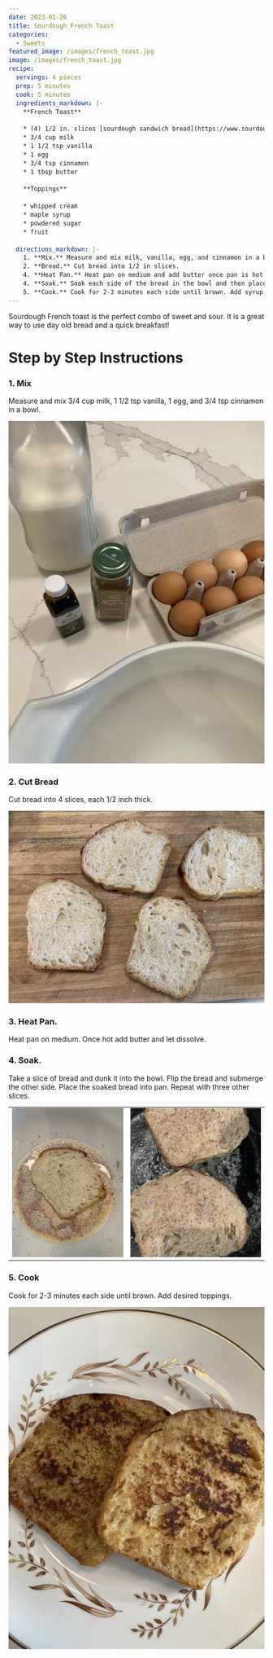 ```yaml
---
date: 2023-01-26
title: Sourdough French Toast
categories:
  - Sweets
featured_image: /images/french_toast.jpg
image: /images/french_toast.jpg
recipe:
  servings: 4 pieces
  prep: 5 minutes
  cook: 5 minutes
  ingredients_markdown: |-
    **French Toast**

    * (4) 1/2 in. slices [sourdough sandwich bread](https://www.sourdoughathome.com/breads/2023/01/15/super-soft-sourdough-sandwich-bread/)
    * 3/4 cup milk
    * 1 1/2 tsp vanilla
    * 1 egg
    * 3/4 tsp cinnamon
    * 1 tbsp butter

    **Toppings**

    * whipped cream
    * maple syrup
    * powdered sugar
    * fruit

  directions_markdown: |-
    1. **Mix.** Measure and mix milk, vanilla, egg, and cinnamon in a bowl.
    2. **Bread.** Cut bread into 1/2 in slices.
    4. **Heat Pan.** Heat pan on medium and add butter once pan is hot.
    4. **Soak.** Soak each side of the bread in the bowl and then place in pan.
    5. **Cook.** Cook for 2-3 minutes each side until brown. Add syrup or powdered sugar with fruit and whipped cream!
---
```


Sourdough French toast is the perfect combo of sweet and sour. It is a great way to use day old bread and a quick breakfast!

# Step by Step Instructions

### 1. Mix

Measure and mix 3/4 cup milk, 1 1/2 tsp vanilla, 1 egg, and 3/4 tsp cinnamon in a bowl.

![Mix](/images/french_mix.jpg)

### 2. Cut Bread

Cut bread into 4 slices, each 1/2 inch thick.

![Bread](/images/french_slice.jpg)

### 3. Heat Pan.

Heat pan on medium. Once hot add butter and let dissolve.

### 4. Soak.

Take a slice of bread and dunk it into the bowl. Flip the bread and submerge the other side. Place the soaked bread into pan. Repeat with three other slices.

|                                     |                                          |
| ----------------------------------- | ---------------------------------------- |
| ![Starter](/images/french_soak.jpg) | ![Starter Peak](/images/french_cook.jpg) |

### 5. Cook

Cook for 2-3 minutes each side until brown. Add desired toppings.

![Toast](/images/french_done.jpg)
